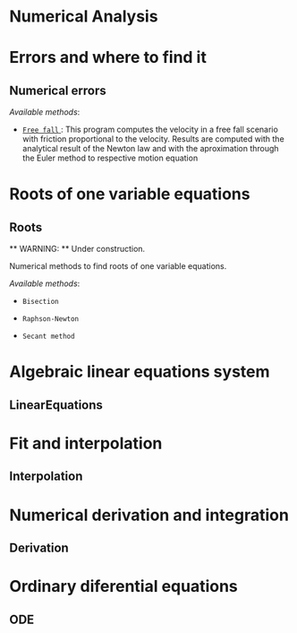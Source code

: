 Numerical Analysis
=======

# Errors and where to find it  #

Numerical errors
-----------
_Available methods_:

* [ `Free fall` ](https://github.com/Soft-Condensed-Matter/NumericalAnalisys/tree/main/Errors):
   This program computes the velocity in a free fall scenario with friction proportional 
   to the velocity. Results are computed with the analytical result of the Newton law and 
   with the aproximation through the Euler method to respective motion equation

# Roots of one variable equations  #

Roots
-----------


** WARNING: ** Under construction.

Numerical methods to find roots of one variable equations.

_Available methods_:

* `Bisection`

* `Raphson-Newton`

* `Secant method`




# Algebraic linear equations system  #

LinearEquations
-----------




# Fit and interpolation  #

Interpolation
-----------



# Numerical derivation and integration  #

Derivation
-----------




# Ordinary diferential equations  #

ODE
-----------




